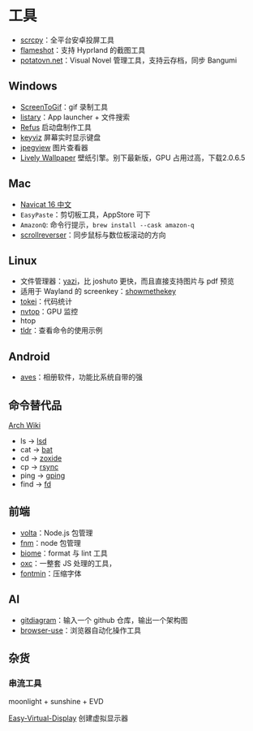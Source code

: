 # 工具

- [scrcpy](https://github.com/Genymobile/scrcpy)：全平台安卓投屏工具
- [flameshot](https://github.com/flameshot-org/flameshot)：支持 Hyprland 的截图工具
- [potatovn.net](https://potatovn.net/)：Visual Novel 管理工具，支持云存档，同步 Bangumi

## Windows

- [ScreenToGif](https://www.screentogif.com/)：gif 录制工具
- [listary](https://www.listarypro.com/)：App launcher + 文件搜索
- [Refus](https://rufus.ie/zh/) 启动盘制作工具
- [keyviz](https://github.com/mulaRahul/keyviz) 屏幕实时显示键盘
- [jpegview](https://github.com/sylikc/jpegview) 图片查看器
- [Lively Wallpaper](https://github.com/rocksdanister/lively) 壁纸引擎。别下最新版，GPU 占用过高，下载2.0.6.5

## Mac

- [Navicat 16 中文](https://www.imacso.com/navicat-premium.html)
- `EasyPaste`：剪切板工具，AppStore 可下
- `AmazonQ`: 命令行提示，`brew install --cask amazon-q`
- [scrollreverser](https://pilotmoon.com/scrollreverser)：同步鼠标与数位板滚动的方向

## Linux

- 文件管理器：[yazi](https://github.com/sxyazi/yazi)，比 joshuto 更快，而且直接支持图片与 pdf 预览
- 适用于 Wayland 的 screenkey：[showmethekey](https://github.com/AlynxZhou/showmethekey)
- [tokei](https://github.com/XAMPPRocky/tokei)：代码统计
- [nvtop](https://github.com/Syllo/nvtop)：GPU 监控
- htop
- [tldr](https://github.com/tldr-pages/tldr)：查看命令的使用示例

## Android

- [aves](https://github.com/deckerst/aves)：相册软件，功能比系统自带的强

## 命令替代品

[Arch Wiki](https://wiki.archlinuxcn.org/wiki/%E6%A0%B8%E5%BF%83%E5%B7%A5%E5%85%B7)

- ls -> [lsd](https://github.com/lsd-rs/lsd)
- cat -> [bat](https://github.com/sharkdp/bat)
- cd -> [zoxide](https://github.com/ajeetdsouza/zoxide)
- cp -> [rsync](https://wiki.archlinuxcn.org/wiki/Rsync#As_cp/mv_alternative)
- ping -> [gping](https://github.com/orf/gping)
- find -> [fd](https://github.com/sharkdp/fd)

## 前端

- [volta](https://github.com/volta-cli/volta)：Node.js 包管理
- [fnm](https://github.com/Schniz/fnm)：node 包管理
- [biome](https://github.com/biomejs/biome)：format 与 lint 工具
- [oxc](https://github.com/oxc-project/oxc)：一整套 JS 处理的工具，
- [fontmin](https://github.com/ecomfe/fontmin)：压缩字体

## AI

- [gitdiagram](https://gitdiagram.com/)：输入一个 github 仓库，输出一个架构图
- [browser-use](https://browser-use.com/)：浏览器自动化操作工具

## 杂货

### 串流工具

moonlight + sunshine + EVD

[Easy-Virtual-Display](https://github.com/KtzeAbyss/Easy-Virtual-Display) 创建虚拟显示器
